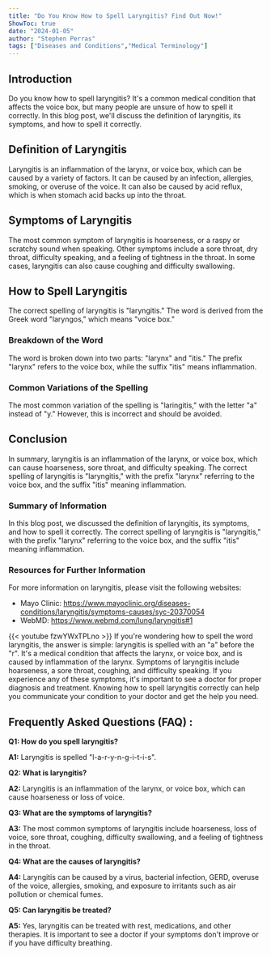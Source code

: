 ```yaml
---
title: "Do You Know How to Spell Laryngitis? Find Out Now!"
ShowToc: true 
date: "2024-01-05"
author: "Stephen Perras" 
tags: ["Diseases and Conditions","Medical Terminology"]
---
```

## Introduction

Do you know how to spell laryngitis? It's a common medical condition that affects the voice box, but many people are unsure of how to spell it correctly. In this blog post, we'll discuss the definition of laryngitis, its symptoms, and how to spell it correctly. 

## Definition of Laryngitis

Laryngitis is an inflammation of the larynx, or voice box, which can be caused by a variety of factors. It can be caused by an infection, allergies, smoking, or overuse of the voice. It can also be caused by acid reflux, which is when stomach acid backs up into the throat.

## Symptoms of Laryngitis

The most common symptom of laryngitis is hoarseness, or a raspy or scratchy sound when speaking. Other symptoms include a sore throat, dry throat, difficulty speaking, and a feeling of tightness in the throat. In some cases, laryngitis can also cause coughing and difficulty swallowing.

## How to Spell Laryngitis

The correct spelling of laryngitis is "laryngitis." The word is derived from the Greek word "laryngos," which means "voice box." 

### Breakdown of the Word

The word is broken down into two parts: "larynx" and "itis." The prefix "larynx" refers to the voice box, while the suffix "itis" means inflammation. 

### Common Variations of the Spelling

The most common variation of the spelling is "laringitis," with the letter "a" instead of "y." However, this is incorrect and should be avoided.

## Conclusion

In summary, laryngitis is an inflammation of the larynx, or voice box, which can cause hoarseness, sore throat, and difficulty speaking. The correct spelling of laryngitis is "laryngitis," with the prefix "larynx" referring to the voice box, and the suffix "itis" meaning inflammation. 

### Summary of Information

In this blog post, we discussed the definition of laryngitis, its symptoms, and how to spell it correctly. The correct spelling of laryngitis is "laryngitis," with the prefix "larynx" referring to the voice box, and the suffix "itis" meaning inflammation. 

### Resources for Further Information

For more information on laryngitis, please visit the following websites: 

- Mayo Clinic: https://www.mayoclinic.org/diseases-conditions/laryngitis/symptoms-causes/syc-20370054 
- WebMD: https://www.webmd.com/lung/laryngitis#1

{{< youtube fzwYWxTPLno >}} 
If you're wondering how to spell the word laryngitis, the answer is simple: laryngitis is spelled with an "a" before the "r". It's a medical condition that affects the larynx, or voice box, and is caused by inflammation of the larynx. Symptoms of laryngitis include hoarseness, a sore throat, coughing, and difficulty speaking. If you experience any of these symptoms, it's important to see a doctor for proper diagnosis and treatment. Knowing how to spell laryngitis correctly can help you communicate your condition to your doctor and get the help you need.

## Frequently Asked Questions (FAQ) :
**Q1: How do you spell laryngitis?**

**A1:** Laryngitis is spelled "l-a-r-y-n-g-i-t-i-s".

**Q2: What is laryngitis?**

**A2:** Laryngitis is an inflammation of the larynx, or voice box, which can cause hoarseness or loss of voice.

**Q3: What are the symptoms of laryngitis?**

**A3:** The most common symptoms of laryngitis include hoarseness, loss of voice, sore throat, coughing, difficulty swallowing, and a feeling of tightness in the throat.

**Q4: What are the causes of laryngitis?**

**A4:** Laryngitis can be caused by a virus, bacterial infection, GERD, overuse of the voice, allergies, smoking, and exposure to irritants such as air pollution or chemical fumes.

**Q5: Can laryngitis be treated?**

**A5:** Yes, laryngitis can be treated with rest, medications, and other therapies. It is important to see a doctor if your symptoms don't improve or if you have difficulty breathing.





